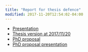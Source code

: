 ```yaml
---
title: "Report for thesis defence"
modified: 2017-11-20T12:54:02-04:00
---
```



+ [Presentation]({{site.baseurl}}/assets/files/final.pptx)
+ [Thesis version at 2017/11/20]({{site.baseurl}}/assets/files/detection.pdf)
+ [PhD proposal]({{site.baseurl}}/assets/files/proposal.pdf)
+ [PhD proposal presentation]({{site.baseurl}}/assets/files/Prpoposal.pptx)
